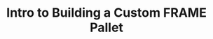 ---
id: section-4-intro
title: Intro to Building a Custom FRAME Pallet
sidebar_label: Intro to Building a Custom FRAME Pallet
description: Begin creating your custom FRAME pallet.
---